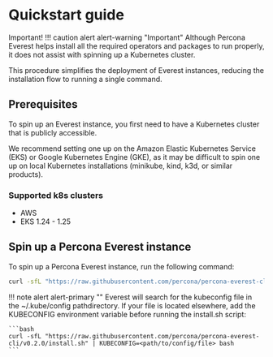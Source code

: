 # Quickstart guide

Important! 
!!! caution alert alert-warning "Important"
    Although Percona Everest helps install all the required operators and packages to run properly, it does not assist with spinning up a Kubernetes cluster.

This procedure simplifies the deployment of Everest instances, reducing the installation flow to running a single command.

## Prerequisites

To spin up an Everest instance, you first need to have a Kubernetes cluster that is publicly accessible.

We recommend setting one up on the Amazon Elastic Kubernetes Service (EKS) or Google Kubernetes Engine (GKE), as it may be difficult to spin one up on local Kubernetes installations (minikube, kind, k3d, or similar products).

### Supported k8s clusters

- AWS
- EKS 1.24 - 1.25


## Spin up a Percona Everest instance

To spin up a Percona Everest instance, run the following command:

```bash
curl -sfL "https://raw.githubusercontent.com/percona/percona-everest-cli/v0.2.0/install.sh" | bash
```

!!! note alert alert-primary ""
    Everest will search for the kubeconfig file in the ~/.kube/config pathdirectory. If your file is located elsewhere, add the KUBECONFIG environment variable before running the install.sh script: 
    
    ```bash
    curl -sfL "https://raw.githubusercontent.com/percona/percona-everest-cli/v0.2.0/install.sh" | KUBECONFIG=<path/to/config/file> bash
    ```
